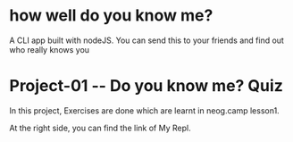 # how well do you know me?

A CLI app built with nodeJS. You can send this to your friends and find out who really knows you

# Project-01 -- Do you know me? Quiz

In this project,  Exercises are done which are learnt in neog.camp lesson1. 

At the right side, you can find the link of My Repl.

